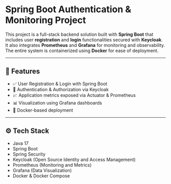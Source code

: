 # Spring Boot Authentication & Monitoring Project

This project is a full-stack backend solution built with **Spring Boot** that includes user **registration** and **login** functionalities secured with **Keycloak**. It also integrates **Prometheus** and **Grafana** for monitoring and observability. The entire system is containerized using **Docker** for ease of deployment.

---

## 🚀 Features

- ✅ User Registration & Login with Spring Boot
- 🔐 Authentication & Authorization via Keycloak
- 📈 Application metrics exposed via Actuator & Prometheus
- 📊 Visualization using Grafana dashboards
- 🐳 Docker-based deployment

---

## ⚙️ Tech Stack

- Java 17
- Spring Boot
- Spring Security
- Keycloak (Open Source Identity and Access Management)
- Prometheus (Monitoring and Metrics)
- Grafana (Data Visualization)
- Docker & Docker Compose
